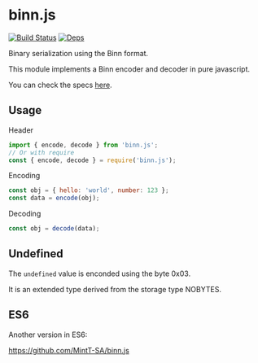 binn.js
=======
[![Build Status](https://travis-ci.org/MintT-SA/binn.js.svg?branch=master)](https://travis-ci.org/MintT-SA/binn.js)
[![Deps](https://img.shields.io/badge/dependencies-none-brightgreen.svg)]()

Binary serialization using the Binn format.

This module implements a Binn encoder and decoder in pure javascript.

You can check the specs [here](https://github.com/liteserver/binn/blob/master/spec.md).


Usage
-----

Header

```javascript
import { encode, decode } from 'binn.js';
// Or with require
const { encode, decode } = require('binn.js');
```

Encoding

```javascript
const obj = { hello: 'world', number: 123 };
const data = encode(obj);
```

Decoding

```javascript
const obj = decode(data);
```

Undefined
---------

The `undefined` value is enconded using the byte 0x03.

It is an extended type derived from the storage type NOBYTES.


ES6
---

Another version in ES6:

https://github.com/MintT-SA/binn.js
